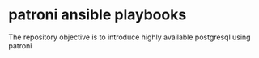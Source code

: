 # patroni ansible playbooks

The repository objective is to introduce highly available postgresql using patroni

